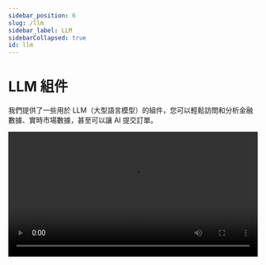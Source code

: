 ```yaml
---
sidebar_position: 6
slug: /llm
sidebar_label: LLM
sidebarCollapsed: true
id: llm
---
```


# LLM 組件

我們提供了一些用於 LLM（大型語言模型）的組件，您可以輕鬆訪問和分析金融數據、實時市場數據，甚至可以讓 AI 提交訂單。

<video src="https://pub.lbkrs.com/files/202503/SGozJNWBfYpta73i/longport-mcp.mp4" width="100%" autoplay loop controls  />

是的，您可以通過 LongPort OpenAPI 使用我們的 LLM 組件，今天就開始吧！

## LLMs 文本

OpenAPI 文件遵循 [LLMs 文本](https://llmstxt.org/) 提供 [llms.txt](https://open.longportapp.com/llms.txt) 以及每個文件的 Markdown 文件，基於這個 LLMs 文本，你可以為 AI 提供 LongPort OpenAPI 完整的文件字典作為 AI 輔助生成開發的參考信息，這樣 AI 能生成出來的代碼可以更準確。

- [https://open.longportapp.com/llms.txt](https://open.longportapp.com/llms.txt) - 大約 2104 個 token。

我們的每個文件也都提供 Markdown 格式，當您訪問它們時，只需在 URL 後添加 `.md` 後綴。

例如：

- https://open.longportapp.com/docs/getting-started.md
- https://open.longportapp.com/docs/quote/pull/static.md

### 演示

<video src="https://assets.lbctrl.com/uploads/ba6e849f-543d-4cb2-a6de-b0405124acb5/92fcb37035f4cc6fea390f63d18da7b5.mp4" width="100%" autoplay loop controls  />

### Cursor 內使用

打開 Cursor，打開命令面板（`Command + Shift + P`）搜索並選擇 **Add New Custom Docs**，並在出來的對話框中輸入 LongPort OpenAPI 的 LLMs Text 地址：

```
https://open.longportapp.com/llms.txt
```

添加成功後，Cursor Settings 裡面會是這樣：

<img src="https://assets.lbctrl.com/uploads/5d5d037f-d8fb-42ed-aa5e-6c59bd65d066/scr-20250423-qrgl.png" />

接下來你可以在 AI 的會話中，**@Add Context** 的 `docs` 菜單下選擇剛才添加的 Docs，這樣接下來與 AI 的會話中，AI 將會使用這些文件作為上下文。

<img src="https://assets.lbctrl.com/uploads/4c3c37d5-ead7-4854-8c8d-e8e77cdcd967/scr-20250423-qoxl.png" />

## MCP

我們正在為 LongPort OpenAPI 構建 [MCP](https://modelcontextprotocol.io/) 實現（基於我們的 SDK），您可以在支持 [MCP](https://modelcontextprotocol.io/) 的每個平台上使用它。

並且在我們的 GitHub 組織中也是開源的。

[https://github.com/longportapp/openapi](https://github.com/longportapp/openapi/tree/main/mcp)

### 安裝

開始之前閱讀 [快速開始](/docs/getting-started) 並獲得您的 `LONGPORT_APP_KEY`、`LONGPORT_APP_SECRET` 和 `LONGPORT_ACCESS_TOKEN`。

#### macOS 或 Linux

你可以在“終端”下面運行下面的腳本來直接安裝：

```bash
curl -sSL https://raw.githubusercontent.com/longportapp/openapi/refs/heads/main/mcp/install | bash
```

腳本執行完後，`longport-mcp` 將會安裝到 `/usr/local/bin/` 目錄下，運行下面的命令驗證是否正確：

```bash
longport-mcp -h
```

#### Windows

請訪問 [https://github.com/longportapp/openapi/releases](https://github.com/longportapp/openapi/releases) 下載 `longport-mcp-x86_64-pc-windows-msvc.zip` 並解壓獲得 `longport-mcp.exe`。

### 示例提示

完成伺服器設置並連接後，您可以與 AI 進行以下對話：

- AAPL 和 TSLA 股票的當前價格是多少？
- 特斯拉在過去一個月的表現如何？
- 查一下港股、美股主要指數的最新行情數據。
- 查一下 TSLA 和 AAPL 在過去一年的股票價格歷史。
- 比較 TSLA、AAPL 和 NVDA 在過去 3 個月的表現。
- 為我持有的股票生成投資組合表現圖表，並返回數據表和餅圖（直接返回結果，不要生成代碼）。
- 檢查我持有股票的最新價格，如果下跌/上漲超過 3%，以市場價格賣出（如果下跌）或買入（如果上漲）三分之一。

### Cursor 內使用

打開命令面板（`Command + Shift + P`），選擇 **Cursor Settings** 進入 Cursor Settings 界面，並選擇 **MCP Servers** 點擊 **Add new global MCP server** 按鈕。

在打開的 `mcp.json` 文件中增加下面的內容，請替換 `your-app-key`、`your-app-secret` 和 `your-access-token` 為您的實際值：

```json
{
  "mcpServers": {
    "longport-mcp": {
      "command": "/usr/local/bin/longport-mcp",
      "env": {
        "LONGPORT_APP_KEY": "your-app-key",
        "LONGPORT_APP_SECRET": "your-app-secret",
        "LONGPORT_ACCESS_TOKEN": "your-access-token"
      }
    }
  }
}
```

效果演示：

<img src="https://assets.lbctrl.com/uploads/415db9a3-a5e7-4610-87d7-75cf7146c706/scr-20250423-menf.png" />

### Cherry Studio 配置

在這一部分，我們將向您展示如何在您的 AI 聊天中配置 LongPort MCP（截圖使用了 [Cherry Studio](https://cherry-ai.com/)）。

**使用 STDIO 模式：**

確保您已經配置了環境變量並在系統中安裝了 `longport-mcp` 命令行工具。

![](https://pub.lbkrs.com/files/202503/QRuojGfGL1Lay7rs/SCR-20250331-jajy.png)

**使用 SSE 模式：**

您必須先啟動 SSE 服務器，可以使用以下命令：

```bash
longport-mcp --sse
```

然後配置您的 AI 聊天使用 `http://localhost:8000`。

![](https://pub.lbkrs.com/files/202503/PhUVovCsMqD2w2rL/SCR-20250319-snro.png)
